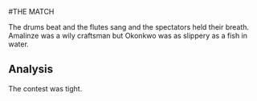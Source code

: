 #THE MATCH

The drums beat and the flutes sang and the spectators held their breath.
Amalinze was a wily craftsman but Okonkwo was as slippery as a fish in water.
## Analysis 
The contest was tight.